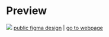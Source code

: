 # Preview
![](https://media.giphy.com/media/qFAXuBm3GoDS1Ba2wf/giphy.gif)
  [public figma design](https://www.figma.com/file/4YjrygFEXOcDp9AAnVFv7o/Airbnb-Experiences?node-id=0%3A1) | [go to webpage ](https://airbnbadev.netlify.app/)

